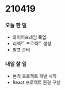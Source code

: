 # 210419

### 오늘 한 일

- 와이어프레임 목업
- 리액트 프로젝트 생성
- 발표 준비



### 내일 할 일

- 본격 프로젝트 개발 시작
- React 프로젝트 환경 구성

